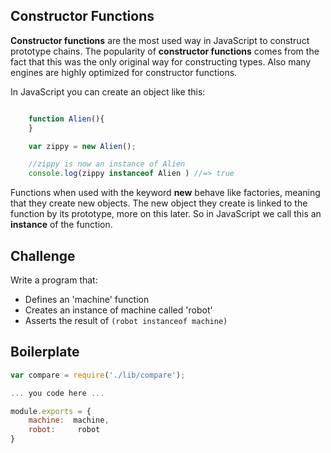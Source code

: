 Constructor Functions
---------------------
__Constructor functions__ are the most used way in JavaScript to construct prototype chains. The popularity of __constructor functions__ comes from the fact that this was the only original way for constructing types. Also many engines are highly optimized for constructor functions.

In JavaScript you can create an object like this:

```js

	function Alien(){
	}

	var zippy = new Alien();

	//zippy is now an instance of Alien
	console.log(zippy instanceof Alien ) //=> true

```

Functions when used with the keyword __new__ behave like factories, meaning that they create new objects.
The new object they create is linked to the function by its prototype, more on this later. So in JavaScript we call this an __instance__ of the function.

Challenge
----------

Write a program that:
- Defines an 'machine' function
- Creates an instance of machine called 'robot'
- Asserts the result of `(robot instanceof machine)`

Boilerplate
-----------
```js
var compare = require('./lib/compare');

... you code here ...

module.exports = {
	machine:  machine,
	robot:     robot
}
```
